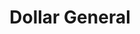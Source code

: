 ---
title: "Dollar General"
url: /cleveland/dollar-general-north-lee-highway/
shop: variety store
---